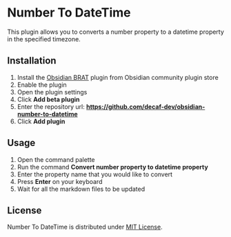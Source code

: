 # Number To DateTime

This plugin allows you to converts a number property to a datetime property in the specified timezone.

## Installation

1. Install the [Obsidian BRAT](https://github.com/TfTHacker/obsidian42-brat) plugin from Obsidian community plugin store
2. Enable the plugin
3. Open the plugin settings
4. Click **Add beta plugin**
5. Enter the repository url: **https://github.com/decaf-dev/obsidian-number-to-datetime**
6. Click **Add plugin**

## Usage

1. Open the command palette
2. Run the command **Convert number property to datetime property**
3. Enter the property name that you would like to convert
4. Press **Enter** on your keyboard
5. Wait for all the markdown files to be updated

## License

Number To DateTime is distributed under [MIT License](https://github.com/decaf-dev/obsidian-number-to-datetime/blob/master/LICENSE).

